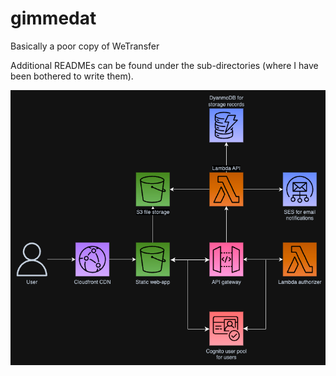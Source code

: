 # gimmedat
Basically a poor copy of WeTransfer 


Additional READMEs can be found under the sub-directories (where I have been bothered to write them).


![](fileshareapp.drawio.png)
